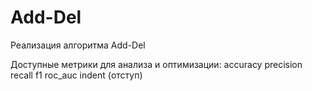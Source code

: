 # Add-Del
Реализация алгоритма Add-Del



Доступные метрики для анализа и оптимизации:
accuracy
precision
recall
f1
roc_auc
indent (отступ)






